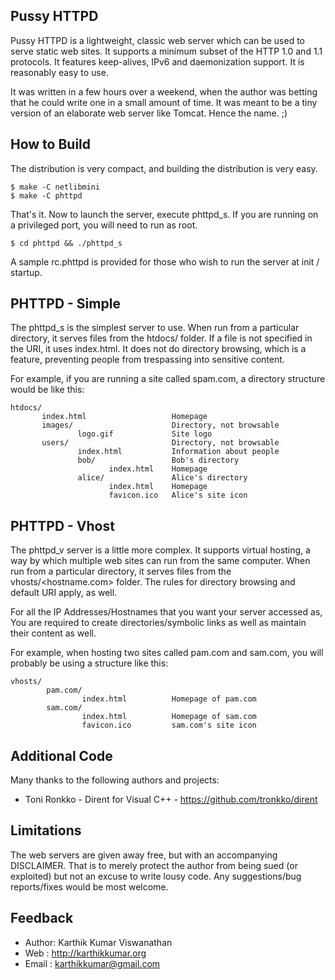 Pussy HTTPD
-----------

Pussy HTTPD is a lightweight, classic web server which can be used
to serve static web sites. It supports a minimum subset of the 
HTTP 1.0 and 1.1 protocols. It features keep-alives, IPv6 and
daemonization support. It is reasonably easy to use.

It was written in a few hours over a weekend, when the author
was betting that he could write one in a small amount of time.
It was meant to be a tiny version of an elaborate web server
like Tomcat. Hence the name. ;)

How to Build
------------

The distribution is very compact, and building the distribution is
very easy.

```
$ make -C netlibmini
$ make -C phttpd
```

That's it. Now to launch the server, execute phttpd_s. If you are
running on a privileged port, you will need to run as root.

`$ cd phttpd && ./phttpd_s`

A sample rc.phttpd is provided for those who wish to run the server
at init / startup.

PHTTPD - Simple
---------------

The phttpd_s is the simplest server to use. When run from a 
particular directory, it serves files from the htdocs/ folder. 
If a file is not specified in the URI, it uses index.html. It
does not do directory browsing, which is a feature, preventing
people from trespassing into sensitive content.

For example, if you are running a site called spam.com, a directory
structure would be like this:

```
htdocs/
       index.html                   Homepage
       images/                      Directory, not browsable
               logo.gif             Site logo
       users/                       Directory, not browsable
               index.html           Information about people
               bob/                 Bob's directory
                      index.html    Homepage
               alice/               Alice's directory
                      index.html    Homepage
                      favicon.ico   Alice's site icon
```

PHTTPD - Vhost
--------------

The phttpd_v server is a little more complex. It supports virtual
hosting, a way by which multiple web sites can run from the same
computer. When run from a particular directory, it serves files
from the vhosts/<hostname.com> folder. The rules for directory
browsing and default URI apply, as well. 

For all the IP Addresses/Hostnames that you want your server
accessed as, You are required to create directories/symbolic links
as well as maintain their content as well. 

For example, when hosting two sites called pam.com and sam.com, 
you will probably be using a structure like this:

```
vhosts/
        pam.com/                     
                index.html          Homepage of pam.com 
        sam.com/                     
                index.html          Homepage of sam.com 
                favicon.ico         sam.com's site icon
```

Additional Code
---------------

Many thanks to the following authors and projects:

* Toni Ronkko - Dirent for Visual C++ - https://github.com/tronkko/dirent

Limitations
-----------

The web servers are given away free, but with an accompanying
DISCLAIMER. That is to merely protect the author from being sued
(or exploited) but not an excuse to write lousy code. Any 
suggestions/bug reports/fixes would be most welcome.

Feedback
--------

* Author: Karthik Kumar Viswanathan
* Web   : http://karthikkumar.org
* Email : karthikkumar@gmail.com
